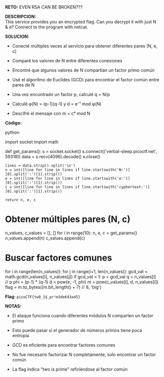 **RETO:** EVEN RSA CAN BE BROKEN???

**DESCRIPCION:**  
This service provides you an encrypted flag. Can you decrypt it with just N & e? Connect to the program with netcat.

**SOLUCION:**

- Conecté múltiples veces al servicio para obtener diferentes pares (N, e, c)
    
- Comparé los valores de N entre diferentes conexiones
    
- Encontré que algunos valores de N compartían un factor primo común
    
- Usé el algoritmo de Euclides (GCD) para encontrar el factor común entre pares de N
    
- Una vez encontrado un factor p, calculé q = N/p
    
- Calculé φ(N) = (p-1)(q-1) y d = e⁻¹ mod φ(N)
    
- Descifré el mensaje con m = cᵈ mod N
    

**Código:**

python

import socket
import math

def get_params():
    s = socket.socket()
    s.connect(('verbal-sleep.picoctf.net', 59318))
    data = s.recv(4096).decode()
    s.close()
    
    lines = data.strip().split('\n')
    n = int([line for line in lines if line.startswith('N:')][0].split(':')[1].strip())
    e = int([line for line in lines if line.startswith('e:')][0].split(':')[1].strip())
    c = int([line for line in lines if line.startswith('cyphertext:')][0].split(':')[1].strip())
    
    return n, e, c

# Obtener múltiples pares (N, c)
n_values, c_values = [], []
for i in range(10):
    n, e, c = get_params()
    n_values.append(n)
    c_values.append(c)

# Buscar factores comunes
for i in range(len(n_values)):
    for j in range(i+1, len(n_values)):
        gcd_val = math.gcd(n_values[i], n_values[j])
        if gcd_val > 1:
            p = gcd_val
            q = n_values[i] // p
            phi = (p-1) * (q-1)
            d = pow(e, -1, phi)
            m = pow(c_values[i], d, n_values[i])
            flag = m.to_bytes((m.bit_length() + 7) // 8, 'big')

**Flag:** `picoCTF{tw0_1$_pr!m3de643ad5}`

**NOTAS:**

- El ataque funciona cuando diferentes módulos N comparten un factor primo
    
- Esto puede pasar si el generador de números primos tiene poca entropía
    
- GCD es eficiente para encontrar factores comunes
    
- No fue necesario factorizar N completamente, solo encontrar un factor común
    
- La flag indica "two is prime" refiriéndose al factor común